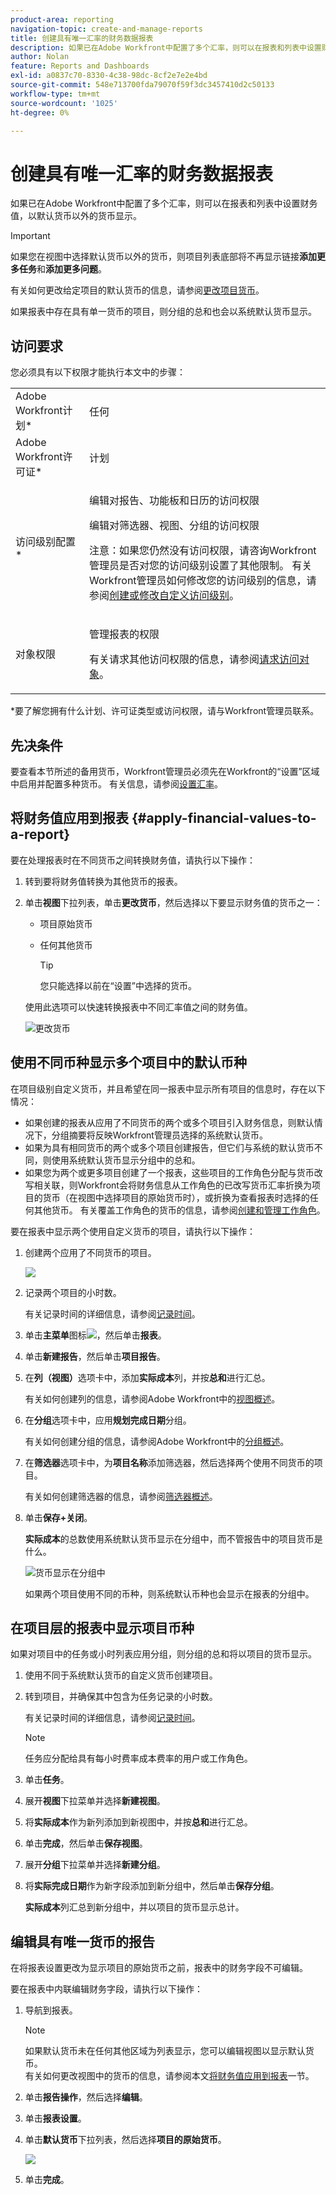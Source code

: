 ```yaml
---
product-area: reporting
navigation-topic: create-and-manage-reports
title: 创建具有唯一汇率的财务数据报表
description: 如果已在Adobe Workfront中配置了多个汇率，则可以在报表和列表中设置财务值，以默认货币以外的货币显示。
author: Nolan
feature: Reports and Dashboards
exl-id: a0837c70-8330-4c38-98dc-8cf2e7e2e4bd
source-git-commit: 548e713700fda79070f59f3dc3457410d2c50133
workflow-type: tm+mt
source-wordcount: '1025'
ht-degree: 0%

---
```


# 创建具有唯一汇率的财务数据报表

如果已在Adobe Workfront中配置了多个汇率，则可以在报表和列表中设置财务值，以默认货币以外的货币显示。

>[!IMPORTANT]
>
>如果您在视图中选择默认货币以外的货币，则项目列表底部将不再显示链接&#x200B;**添加更多任务**&#x200B;和&#x200B;**添加更多问题**。

有关如何更改给定项目的默认货币的信息，请参阅[更改项目货币](../../../manage-work/projects/project-finances/change-project-currency.md)。

如果报表中存在具有单一货币的项目，则分组的总和也会以系统默认货币显示。

## 访问要求

您必须具有以下权限才能执行本文中的步骤：

<table style="table-layout:auto"> 
 <col> 
 <col> 
 <tbody> 
  <tr> 
   <td role="rowheader">Adobe Workfront计划*</td> 
   <td> <p>任何</p> </td> 
  </tr> 
  <tr> 
   <td role="rowheader">Adobe Workfront许可证*</td> 
   <td> <p>计划 </p> </td> 
  </tr> 
  <tr> 
   <td role="rowheader">访问级别配置*</td> 
   <td> <p>编辑对报告、功能板和日历的访问权限</p> <p>编辑对筛选器、视图、分组的访问权限</p> <p>注意：如果您仍然没有访问权限，请咨询Workfront管理员是否对您的访问级别设置了其他限制。 有关Workfront管理员如何修改您的访问级别的信息，请参阅<a href="../../../administration-and-setup/add-users/configure-and-grant-access/create-modify-access-levels.md" class="MCXref xref">创建或修改自定义访问级别</a>。</p> </td> 
  </tr> 
  <tr> 
   <td role="rowheader">对象权限</td> 
   <td> <p>管理报表的权限</p> <p>有关请求其他访问权限的信息，请参阅<a href="../../../workfront-basics/grant-and-request-access-to-objects/request-access.md" class="MCXref xref">请求访问对象</a>。</p> </td> 
  </tr> 
 </tbody> 
</table>

&#42;要了解您拥有什么计划、许可证类型或访问权限，请与Workfront管理员联系。

## 先决条件

要查看本节所述的备用货币，Workfront管理员必须先在Workfront的“设置”区域中启用并配置多种货币。 有关信息，请参阅[设置汇率](../../../administration-and-setup/manage-workfront/exchange-rates/set-up-exchange-rates.md)。

## 将财务值应用到报表 {#apply-financial-values-to-a-report}

要在处理报表时在不同货币之间转换财务值，请执行以下操作：

1. 转到要将财务值转换为其他货币的报表。
1. 单击&#x200B;**视图**&#x200B;下拉列表，单击&#x200B;**更改货币**，然后选择以下要显示财务值的货币之一：

   * 项目原始货币
   * 任何其他货币

     >[!TIP]
     >
     >您只能选择以前在“设置”中选择的货币。

   使用此选项可以快速转换报表中不同汇率值之间的财务值。

   ![更改货币](assets/qs-change-currency-2022-350x257.png)

   <!--
   <p data-mc-conditions="QuicksilverOrClassic.Quicksilver,QuicksilverOrClassic.Draft mode">(NOTE: drafted this tip because I think this is confusing; this is in the step above.)</p>
   -->

   <!--
   <note type="tip">
   You can also select the Change Currency option to convert financial values in other lists.
   <br>
   <img src="assets/nwe-change-currency-new-lists-350x219.png" style="width: 350;height: 219;" data-mc-conditions="QuicksilverOrClassic.Quicksilver">
   <br>
   <br>
   </note>
   -->

## 使用不同币种显示多个项目中的默认币种

在项目级别自定义货币，并且希望在同一报表中显示所有项目的信息时，存在以下情况：

* 如果创建的报表从应用了不同货币的两个或多个项目引入财务信息，则默认情况下，分组摘要将反映Workfront管理员选择的系统默认货币。
* 如果为具有相同货币的两个或多个项目创建报告，但它们与系统的默认货币不同，则使用系统默认货币显示分组中的总和。
* 如果您为两个或更多项目创建了一个报表，这些项目的工作角色分配与货币改写相关联，则Workfront会将财务信息从工作角色的已改写货币汇率折换为项目的货币（在视图中选择项目的原始货币时），或折换为查看报表时选择的任何其他货币。 有关覆盖工作角色的货币的信息，请参阅[创建和管理工作角色](../../../administration-and-setup/set-up-workfront/organizational-setup/create-manage-job-roles.md)。

要在报表中显示两个使用自定义货币的项目，请执行以下操作：

1. 创建两个应用了不同货币的项目。

   ![](assets/qs-currency-350x217.png)

1. 记录两个项目的小时数。

   有关记录时间的详细信息，请参阅[记录时间](../../../timesheets/create-and-manage-timesheets/log-time.md)。

1. 单击&#x200B;**主菜单**&#x200B;图标![](assets/main-menu-icon.png)，然后单击&#x200B;**报表**。
1. 单击&#x200B;**新建报告**，然后单击&#x200B;**项目报告**。
1. 在&#x200B;**列（视图）**&#x200B;选项卡中，添加&#x200B;**实际成本**&#x200B;列，并按&#x200B;**总和**&#x200B;进行汇总。

   有关如何创建列的信息，请参阅Adobe Workfront中的[视图概述](../../../reports-and-dashboards/reports/reporting-elements/views-overview.md)。

1. 在&#x200B;**分组**&#x200B;选项卡中，应用&#x200B;**规划完成日期**&#x200B;分组。

   有关如何创建分组的信息，请参阅Adobe Workfront中的[分组概述](../../../reports-and-dashboards/reports/reporting-elements/groupings-overview.md)。

1. 在&#x200B;**筛选器**&#x200B;选项卡中，为&#x200B;**项目名称**&#x200B;添加筛选器，然后选择两个使用不同货币的项目。

   有关如何创建筛选器的信息，请参阅[筛选器概述](../../../reports-and-dashboards/reports/reporting-elements/filters-overview.md)。

1. 单击&#x200B;**保存+关闭**。

   **实际成本**&#x200B;的总数使用系统默认货币显示在分组中，而不管报告中的项目货币是什么。

   ![货币显示在分组中](assets/qs-currency-displayed-in-groupings-2022-350x292.png)

   如果两个项目使用不同的币种，则系统默认币种也会显示在报表的分组中。

## 在项目层的报表中显示项目币种

如果对项目中的任务或小时列表应用分组，则分组的总和将以项目的货币显示。

1. 使用不同于系统默认货币的自定义货币创建项目。
1. 转到项目，并确保其中包含为任务记录的小时数。

   有关记录时间的详细信息，请参阅[记录时间](../../../timesheets/create-and-manage-timesheets/log-time.md)。

   >[!NOTE]
   >
   >任务应分配给具有每小时费率成本费率的用户或工作角色。

1. 单击&#x200B;**任务**。
1. 展开&#x200B;**视图**&#x200B;下拉菜单并选择&#x200B;**新建视图**。
1. 将&#x200B;**实际成本**&#x200B;作为新列添加到新视图中，并按&#x200B;**总和**&#x200B;进行汇总。
1. 单击&#x200B;**完成**，然后单击&#x200B;**保存视图**。
1. 展开&#x200B;**分组**&#x200B;下拉菜单并选择&#x200B;**新建分组**。
1. 将&#x200B;**实际完成日期**&#x200B;作为新字段添加到新分组中，然后单击&#x200B;**保存分组**。

   **实际成本**&#x200B;列汇总到新分组中，并以项目的货币显示总计。

## 编辑具有唯一货币的报告

在将报表设置更改为显示项目的原始货币之前，报表中的财务字段不可编辑。

要在报表中内联编辑财务字段，请执行以下操作：

1. 导航到报表。

   >[!NOTE]
   >
   >如果默认货币未在任何其他区域为列表显示，您可以编辑视图以显示默认货币。\
   >有关如何更改视图中的货币的信息，请参阅本文[将财务值应用到报表](#apply-financial-values-to-a-report)一节。

1. 单击&#x200B;**报告操作**，然后选择&#x200B;**编辑**。
1. 单击&#x200B;**报表设置**。
1. 单击&#x200B;**默认货币**&#x200B;下拉列表，然后选择&#x200B;**项目的原始货币**。

   ![](assets/qs-report-settings-default-currency-350x370.png)

1. 单击&#x200B;**完成**。
